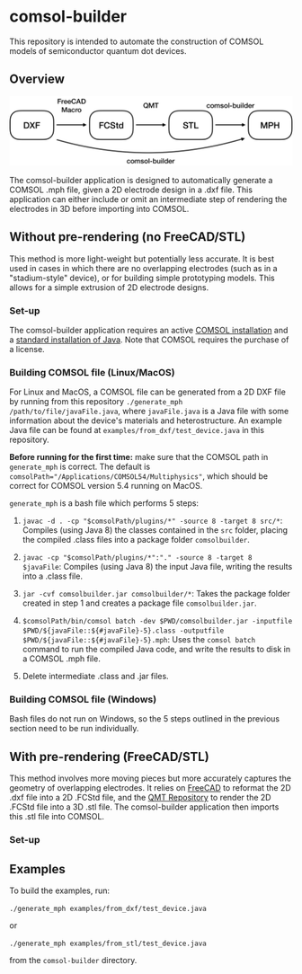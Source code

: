 # comsol-builder
This repository is intended to automate the construction of COMSOL models of semiconductor quantum dot devices.

## Overview

![overview](https://raw.githubusercontent.com/adamfrees/comsol-builder/master/documentation/overview.png)

The comsol-builder application is designed to automatically generate a COMSOL .mph file, given a 2D electrode design in a .dxf file. This application can either include or omit an intermediate step of rendering the electrodes in 3D before importing into COMSOL.

## Without pre-rendering (no FreeCAD/STL)

This method is more light-weight but potentially less accurate. It is best used in cases in which there are no overlapping electrodes (such as in a "stadium-style" device), or for building simple prototyping models. This allows for a simple extrusion of 2D electrode designs.

### Set-up

The comsol-builder application requires an active [COMSOL installation](https://www.comsol.com/product-download) and a [standard installation of Java](https://www.oracle.com/technetwork/java/javase/downloads/index.html). Note that COMSOL requires the purchase of a license.

### Building COMSOL file (Linux/MacOS)

For Linux and MacOS, a COMSOL file can be generated from a 2D DXF file by running from this repository `./generate_mph /path/to/file/javaFile.java`, where `javaFile.java` is a Java file with some information about the device's materials and heterostructure. An example Java file can be found at `examples/from_dxf/test_device.java` in this repository.

**Before running for the first time:** make sure that the COMSOL path in `generate_mph` is correct. The default is `comsolPath="/Applications/COMSOL54/Multiphysics"`, which should be correct for COMSOL version 5.4 running on MacOS.

`generate_mph` is a bash file which performs 5 steps:

1. `javac -d . -cp "$comsolPath/plugins/*" -source 8 -target 8 src/*`: Compiles (using Java 8) the classes contained in the `src` folder, placing the compiled .class files into a package folder `comsolbuilder`.

2. `javac -cp "$comsolPath/plugins/*":"." -source 8 -target 8 $javaFile`: Compiles (using Java 8) the input Java file, writing the results into a .class file.

3. `jar -cvf comsolbuilder.jar comsolbuilder/*`: Takes the package folder created in step 1 and creates a package file `comsolbuilder.jar`.

4. `$comsolPath/bin/comsol batch -dev $PWD/comsolbuilder.jar -inputfile $PWD/${javaFile::${#javaFile}-5}.class -outputfile $PWD/${javaFile::${#javaFile}-5}.mph`: Uses the `comsol batch` command to run the compiled Java code, and write the results to disk in a COMSOL .mph file.

5. Delete intermediate .class and .jar files.

### Building COMSOL file (Windows)

Bash files do not run on Windows, so the 5 steps outlined in the previous section need to be run individually.

## With pre-rendering (FreeCAD/STL)

This method involves more moving pieces but more accurately captures the geometry of overlapping electrodes. It relies on [FreeCAD](https://www.freecadweb.org/) to reformat the 2D .dxf file into a 2D .FCStd file, and the [QMT Repository](https://github.com/microsoft/qmt/) to render the 2D .FCStd file into a 3D .stl file. The comsol-builder application then imports this .stl file into COMSOL.

### Set-up


## Examples

To build the examples, run:

`./generate_mph examples/from_dxf/test_device.java`

or

`./generate_mph examples/from_stl/test_device.java`

from the `comsol-builder` directory.
